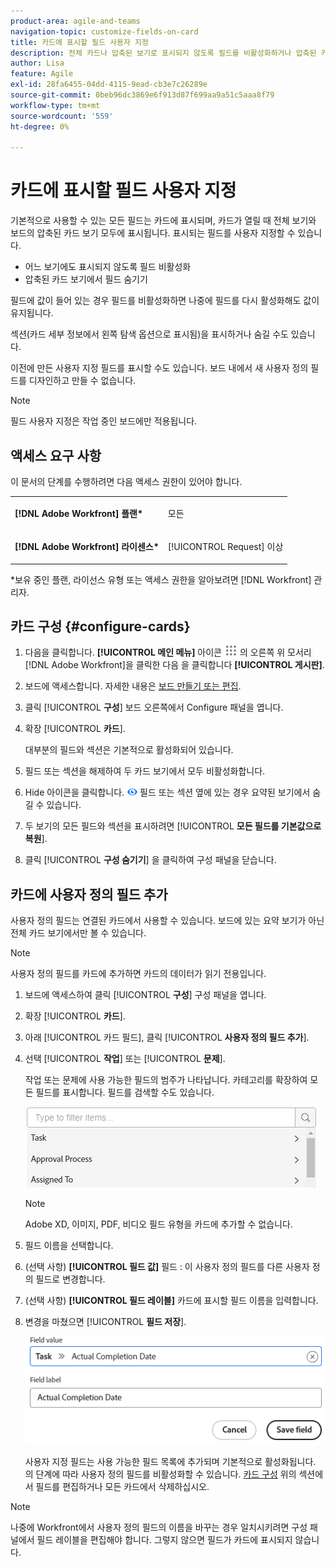 ```yaml
---
product-area: agile-and-teams
navigation-topic: customize-fields-on-card
title: 카드에 표시할 필드 사용자 지정
description: 전체 카드나 압축된 보기로 표시되지 않도록 필드를 비활성화하거나 압축된 카드 보기에서 필드를 숨겨서 카드에 표시되는 필드를 사용자 정의할 수 있습니다.
author: Lisa
feature: Agile
exl-id: 28fa6455-04dd-4115-9ead-cb3e7c26289e
source-git-commit: 0beb96dc3869e6f913d87f699aa9a51c5aaa8f79
workflow-type: tm+mt
source-wordcount: '559'
ht-degree: 0%

---
```


# 카드에 표시할 필드 사용자 지정

기본적으로 사용할 수 있는 모든 필드는 카드에 표시되며, 카드가 열릴 때 전체 보기와 보드의 압축된 카드 보기 모두에 표시됩니다. 표시되는 필드를 사용자 지정할 수 있습니다.

* 어느 보기에도 표시되지 않도록 필드 비활성화
* 압축된 카드 보기에서 필드 숨기기

필드에 값이 들어 있는 경우 필드를 비활성화하면 나중에 필드를 다시 활성화해도 값이 유지됩니다.

섹션(카드 세부 정보에서 왼쪽 탐색 옵션으로 표시됨)을 표시하거나 숨길 수도 있습니다.

이전에 만든 사용자 지정 필드를 표시할 수도 있습니다. 보드 내에서 새 사용자 정의 필드를 디자인하고 만들 수 없습니다.

>[!NOTE]
>
>필드 사용자 지정은 작업 중인 보드에만 적용됩니다.

## 액세스 요구 사항

이 문서의 단계를 수행하려면 다음 액세스 권한이 있어야 합니다.

<table style="table-layout:auto"> 
 <col> 
 </col> 
 <col> 
 </col> 
 <tbody> 
  <tr> 
   <td role="rowheader"><strong>[!DNL Adobe Workfront] 플랜*</strong></td> 
   <td> <p>모든</p> </td> 
  </tr> 
  <tr> 
   <td role="rowheader"><strong>[!DNL Adobe Workfront] 라이센스*</strong></td> 
   <td> <p>[!UICONTROL Request] 이상</p> </td> 
  </tr>
   </tbody> 
</table>

&#42;보유 중인 플랜, 라이선스 유형 또는 액세스 권한을 알아보려면 [!DNL Workfront] 관리자.

## 카드 구성 {#configure-cards}

1. 다음을 클릭합니다. **[!UICONTROL 메인 메뉴]** 아이콘 ![](assets/main-menu-icon.png) 의 오른쪽 위 모서리 [!DNL Adobe Workfront]을 클릭한 다음 을 클릭합니다 **[!UICONTROL 게시판]**.
1. 보드에 액세스합니다. 자세한 내용은 [보드 만들기 또는 편집](../../agile/get-started-with-boards/create-edit-board.md).
1. 클릭 [!UICONTROL **구성**] 보드 오른쪽에서 Configure 패널을 엽니다.
1. 확장 [!UICONTROL **카드**].

   대부분의 필드와 섹션은 기본적으로 활성화되어 있습니다.

1. 필드 또는 섹션을 해제하여 두 카드 보기에서 모두 비활성화합니다.
1. Hide 아이콘을 클릭합니다. ![아이콘 숨기기](assets/eye-hide-icon.png) 필드 또는 섹션 옆에 있는 경우 요약된 보기에서 숨길 수 있습니다.
1. 두 보기의 모든 필드와 섹션을 표시하려면 [!UICONTROL **모든 필드를 기본값으로 복원**].
1. 클릭 [!UICONTROL **구성 숨기기**] 을 클릭하여 구성 패널을 닫습니다.

## 카드에 사용자 정의 필드 추가

사용자 정의 필드는 연결된 카드에서 사용할 수 있습니다. 보드에 있는 요약 보기가 아닌 전체 카드 보기에서만 볼 수 있습니다.

>[!NOTE]
>
>사용자 정의 필드를 카드에 추가하면 카드의 데이터가 읽기 전용입니다.

1. 보드에 액세스하여 클릭 [!UICONTROL **구성**] 구성 패널을 엽니다.
1. 확장 [!UICONTROL **카드**].
1. 아래 [!UICONTROL 카드 필드], 클릭 [!UICONTROL **사용자 정의 필드 추가**].
1. 선택 [!UICONTROL **작업**] 또는 [!UICONTROL **문제**].

   작업 또는 문제에 사용 가능한 필드의 범주가 나타납니다. 카테고리를 확장하여 모든 필드를 표시합니다. 필드를 검색할 수도 있습니다.

   ![사용자 정의 필드 검색](assets/boards-search-for-custom-field.png)

   >[!NOTE]
   >
   >Adobe XD, 이미지, PDF, 비디오 필드 유형을 카드에 추가할 수 없습니다.

1. 필드 이름을 선택합니다.
1. (선택 사항) **[!UICONTROL 필드 값]** 필드 : 이 사용자 정의 필드를 다른 사용자 정의 필드로 변경합니다.
1. (선택 사항) **[!UICONTROL 필드 레이블]** 카드에 표시할 필드 이름을 입력합니다.
1. 변경을 마쳤으면 [!UICONTROL **필드 저장**].

   ![사용자 정의 필드 값 및 레이블](assets/save-custom-field-value-label.png)

   사용자 지정 필드는 사용 가능한 필드 목록에 추가되며 기본적으로 활성화됩니다. 의 단계에 따라 사용자 정의 필드를 비활성화할 수 있습니다. [카드 구성](customize-fields-on-card.md#configure-cards) 위의 섹션에서 필드를 편집하거나 모든 카드에서 삭제하십시오.

>[!NOTE]
>
>나중에 Workfront에서 사용자 정의 필드의 이름을 바꾸는 경우 일치시키려면 구성 패널에서 필드 레이블을 편집해야 합니다. 그렇지 않으면 필드가 카드에 표시되지 않습니다.
